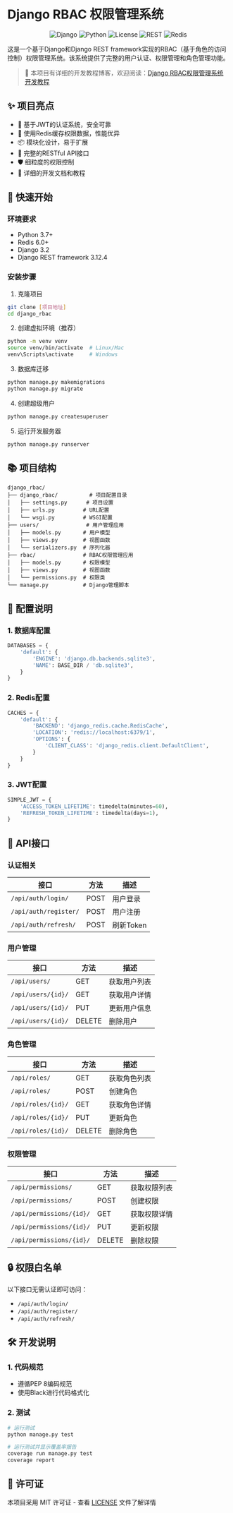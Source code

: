 # Django RBAC 权限管理系统

<div align="center">

![Django](https://img.shields.io/badge/Django-3.2-green)
![Python](https://img.shields.io/badge/Python-3.x-blue)
![License](https://img.shields.io/badge/License-MIT-yellow)
![REST](https://img.shields.io/badge/REST-API-orange)
![Redis](https://img.shields.io/badge/Redis-Cache-red)

</div>

这是一个基于Django和Django REST framework实现的RBAC（基于角色的访问控制）权限管理系统。该系统提供了完整的用户认证、权限管理和角色管理功能。

> 📝 本项目有详细的开发教程博客，欢迎阅读：[Django RBAC权限管理系统开发教程](https://blog.csdn.net/weixin_46253270/category_12960723.html?spm=1001.2014.3001.5482)

## ✨ 项目亮点

- 🔐 基于JWT的认证系统，安全可靠
- 🚀 使用Redis缓存权限数据，性能优异
- 📦 模块化设计，易于扩展
- 🔄 完整的RESTful API接口
- 🛡️ 细粒度的权限控制
- 📝 详细的开发文档和教程

## 🚀 快速开始

### 环境要求

- Python 3.7+
- Redis 6.0+
- Django 3.2
- Django REST framework 3.12.4

### 安装步骤

1. 克隆项目
```bash
git clone [项目地址]
cd django_rbac
```

2. 创建虚拟环境（推荐）
```bash
python -m venv venv
source venv/bin/activate  # Linux/Mac
venv\Scripts\activate     # Windows
```

3. 数据库迁移
```bash
python manage.py makemigrations
python manage.py migrate
```

4. 创建超级用户
```bash
python manage.py createsuperuser
```

5. 运行开发服务器
```bash
python manage.py runserver
```

## 📚 项目结构

```
django_rbac/
├── django_rbac/          # 项目配置目录
│   ├── settings.py      # 项目设置
│   ├── urls.py         # URL配置
│   └── wsgi.py         # WSGI配置
├── users/               # 用户管理应用
│   ├── models.py       # 用户模型
│   ├── views.py        # 视图函数
│   └── serializers.py  # 序列化器
├── rbac/               # RBAC权限管理应用
│   ├── models.py       # 权限模型
│   ├── views.py        # 视图函数
│   └── permissions.py  # 权限类
└── manage.py           # Django管理脚本
```

## 🔧 配置说明

### 1. 数据库配置
```python
DATABASES = {
    'default': {
        'ENGINE': 'django.db.backends.sqlite3',
        'NAME': BASE_DIR / 'db.sqlite3',
    }
}
```

### 2. Redis配置
```python
CACHES = {
    'default': {
        'BACKEND': 'django_redis.cache.RedisCache',
        'LOCATION': 'redis://localhost:6379/1',
        'OPTIONS': {
            'CLIENT_CLASS': 'django_redis.client.DefaultClient',
        }
    }
}
```

### 3. JWT配置
```python
SIMPLE_JWT = {
    'ACCESS_TOKEN_LIFETIME': timedelta(minutes=60),
    'REFRESH_TOKEN_LIFETIME': timedelta(days=1),
}
```

## 📡 API接口

### 认证相关
| 接口 | 方法 | 描述 |
|------|------|------|
| `/api/auth/login/` | POST | 用户登录 |
| `/api/auth/register/` | POST | 用户注册 |
| `/api/auth/refresh/` | POST | 刷新Token |

### 用户管理
| 接口 | 方法 | 描述 |
|------|------|------|
| `/api/users/` | GET | 获取用户列表 |
| `/api/users/{id}/` | GET | 获取用户详情 |
| `/api/users/{id}/` | PUT | 更新用户信息 |
| `/api/users/{id}/` | DELETE | 删除用户 |

### 角色管理
| 接口 | 方法 | 描述 |
|------|------|------|
| `/api/roles/` | GET | 获取角色列表 |
| `/api/roles/` | POST | 创建角色 |
| `/api/roles/{id}/` | GET | 获取角色详情 |
| `/api/roles/{id}/` | PUT | 更新角色 |
| `/api/roles/{id}/` | DELETE | 删除角色 |

### 权限管理
| 接口 | 方法 | 描述 |
|------|------|------|
| `/api/permissions/` | GET | 获取权限列表 |
| `/api/permissions/` | POST | 创建权限 |
| `/api/permissions/{id}/` | GET | 获取权限详情 |
| `/api/permissions/{id}/` | PUT | 更新权限 |
| `/api/permissions/{id}/` | DELETE | 删除权限 |

## 🔒 权限白名单

以下接口无需认证即可访问：
- `/api/auth/login/`
- `/api/auth/register/`
- `/api/auth/refresh/`

## 🛠️ 开发说明

### 1. 代码规范
- 遵循PEP 8编码规范
- 使用Black进行代码格式化

### 2. 测试
```bash
# 运行测试
python manage.py test

# 运行测试并显示覆盖率报告
coverage run manage.py test
coverage report
```


## 📄 许可证

本项目采用 MIT 许可证 - 查看 [LICENSE](LICENSE) 文件了解详情

